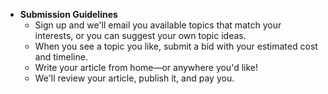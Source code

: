 - **Submission Guidelines**
    - Sign up and we'll email you available topics that match your interests, or you can suggest your own topic ideas.
    - When you see a topic you like, submit a bid with your estimated cost and timeline.
    - Write your article from home—or anywhere you'd like!
    - We'll review your article, publish it, and pay you.